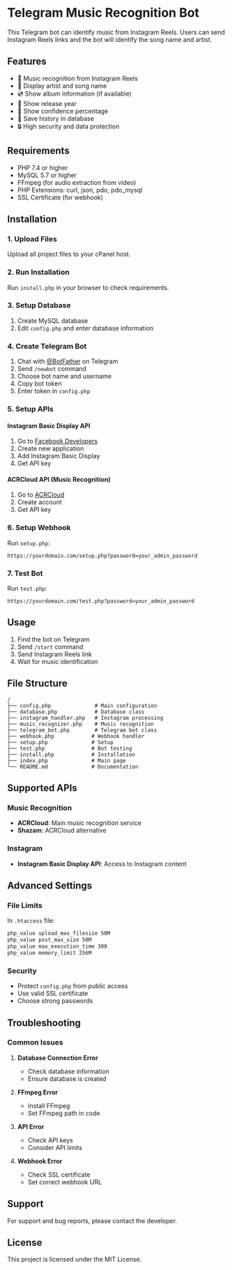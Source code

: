 # Telegram Music Recognition Bot

This Telegram bot can identify music from Instagram Reels. Users can send Instagram Reels links and the bot will identify the song name and artist.

## Features

- 🎵 Music recognition from Instagram Reels
- 🎤 Display artist and song name
- 💿 Show album information (if available)
- 📅 Show release year
- 🎯 Show confidence percentage
- 💾 Save history in database
- 🔒 High security and data protection

## Requirements

- PHP 7.4 or higher
- MySQL 5.7 or higher
- FFmpeg (for audio extraction from video)
- PHP Extensions: curl, json, pdo, pdo_mysql
- SSL Certificate (for webhook)

## Installation

### 1. Upload Files

Upload all project files to your cPanel host.

### 2. Run Installation

Run `install.php` in your browser to check requirements.

### 3. Setup Database

1. Create MySQL database
2. Edit `config.php` and enter database information

### 4. Create Telegram Bot

1. Chat with [@BotFather](https://t.me/botfather) on Telegram
2. Send `/newbot` command
3. Choose bot name and username
4. Copy bot token
5. Enter token in `config.php`

### 5. Setup APIs

#### Instagram Basic Display API
1. Go to [Facebook Developers](https://developers.facebook.com/)
2. Create new application
3. Add Instagram Basic Display
4. Get API key

#### ACRCloud API (Music Recognition)
1. Go to [ACRCloud](https://www.acrcloud.com/)
2. Create account
3. Get API key

### 6. Setup Webhook

Run `setup.php`:

```
https://yourdomain.com/setup.php?password=your_admin_password
```

### 7. Test Bot

Run `test.php`:

```
https://yourdomain.com/test.php?password=your_admin_password
```

## Usage

1. Find the bot on Telegram
2. Send `/start` command
3. Send Instagram Reels link
4. Wait for music identification

## File Structure

```
/
├── config.php              # Main configuration
├── database.php            # Database class
├── instagram_handler.php   # Instagram processing
├── music_recognizer.php    # Music recognition
├── telegram_bot.php        # Telegram bot class
├── webhook.php            # Webhook handler
├── setup.php              # Setup
├── test.php               # Bot testing
├── install.php            # Installation
├── index.php              # Main page
└── README.md              # Documentation
```

## Supported APIs

### Music Recognition
- **ACRCloud**: Main music recognition service
- **Shazam**: ACRCloud alternative

### Instagram
- **Instagram Basic Display API**: Access to Instagram content

## Advanced Settings

### File Limits
In `.htaccess` file:
```apache
php_value upload_max_filesize 50M
php_value post_max_size 50M
php_value max_execution_time 300
php_value memory_limit 256M
```

### Security
- Protect `config.php` from public access
- Use valid SSL certificate
- Choose strong passwords

## Troubleshooting

### Common Issues

1. **Database Connection Error**
   - Check database information
   - Ensure database is created

2. **FFmpeg Error**
   - Install FFmpeg
   - Set FFmpeg path in code

3. **API Error**
   - Check API keys
   - Consider API limits

4. **Webhook Error**
   - Check SSL certificate
   - Set correct webhook URL

## Support

For support and bug reports, please contact the developer.

## License

This project is licensed under the MIT License.